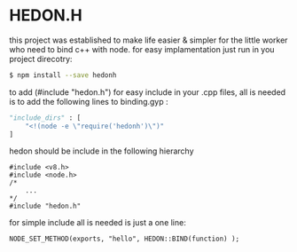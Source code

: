 # HEDON.H
this project was established to make life easier & simpler for the little worker who need to bind c++ with node.
for easy implamentation just run in you project direcotry:
``` bash
$ npm install --save hedonh
```
to add (#include "hedon.h") for easy include in your .cpp files,
all is needed is to add the following lines to binding.gyp : 
``` python
"include_dirs" : [
    "<!(node -e \"require('hedonh')\")"
]
```

hedon should be include in the following hierarchy
``` 
#include <v8.h>
#include <node.h>
/*
    ...
*/
#include "hedon.h"
```

for simple include all is needed is just a one line:
``` 
NODE_SET_METHOD(exports, "hello", HEDON::BIND(function) );
```
